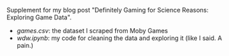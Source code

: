 Supplement for my blog post "Definitely Gaming for Science Reasons: Exploring Game Data".

- *games.csv*: the dataset I scraped from Moby Games
- *wdw.ipynb*: my code for cleaning the data and exploring it (like I said. A pain.)
